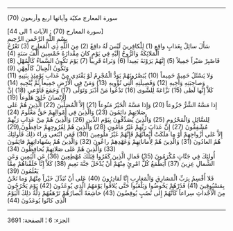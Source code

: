 ------------------------------------------------------------------------

(70) سورة المعارج مكيّة وآياتها اربع وأربعون  
  
\[سورة المعارج (70) : الآيات 1 الى 44\]  
بِسْمِ اللَّهِ الرَّحْمنِ الرَّحِيمِ  
سَأَلَ سائِلٌ بِعَذابٍ واقِعٍ (1) لِلْكافِرينَ لَيْسَ لَهُ دافِعٌ (2) مِنَ اللَّهِ ذِي الْمَعارِجِ (3)
تَعْرُجُ الْمَلائِكَةُ وَالرُّوحُ إِلَيْهِ فِي يَوْمٍ كانَ مِقْدارُهُ خَمْسِينَ أَلْفَ سَنَةٍ (4)  
فَاصْبِرْ صَبْراً جَمِيلاً (5) إِنَّهُمْ يَرَوْنَهُ بَعِيداً (6) وَنَراهُ قَرِيباً (7) يَوْمَ تَكُونُ
السَّماءُ كَالْمُهْلِ (8) وَتَكُونُ الْجِبالُ كَالْعِهْنِ (9)  
وَلا يَسْئَلُ حَمِيمٌ حَمِيماً (10) يُبَصَّرُونَهُمْ يَوَدُّ الْمُجْرِمُ لَوْ يَفْتَدِي مِنْ عَذابِ يَوْمِئِذٍ
بِبَنِيهِ (11) وَصاحِبَتِهِ وَأَخِيهِ (12) وَفَصِيلَتِهِ الَّتِي تُؤْوِيهِ (13) وَمَنْ فِي الْأَرْضِ جَمِيعاً
ثُمَّ يُنْجِيهِ (14)  
كَلاَّ إِنَّها لَظى (15) نَزَّاعَةً لِلشَّوى (16) تَدْعُوا مَنْ أَدْبَرَ وَتَوَلَّى (17) وَجَمَعَ فَأَوْعى
(18) إِنَّ الْإِنْسانَ خُلِقَ هَلُوعاً (19)  
إِذا مَسَّهُ الشَّرُّ جَزُوعاً (20) وَإِذا مَسَّهُ الْخَيْرُ مَنُوعاً (21) إِلاَّ الْمُصَلِّينَ (22) الَّذِينَ
هُمْ عَلى صَلاتِهِمْ دائِمُونَ (23) وَالَّذِينَ فِي أَمْوالِهِمْ حَقٌّ مَعْلُومٌ (24)  
لِلسَّائِلِ وَالْمَحْرُومِ (25) وَالَّذِينَ يُصَدِّقُونَ بِيَوْمِ الدِّينِ (26) وَالَّذِينَ هُمْ مِنْ عَذابِ
رَبِّهِمْ مُشْفِقُونَ (27) إِنَّ عَذابَ رَبِّهِمْ غَيْرُ مَأْمُونٍ (28) وَالَّذِينَ هُمْ لِفُرُوجِهِمْ حافِظُونَ
(29)  
إِلاَّ عَلى أَزْواجِهِمْ أَوْ ما مَلَكَتْ أَيْمانُهُمْ فَإِنَّهُمْ غَيْرُ مَلُومِينَ (30) فَمَنِ ابْتَغى وَراءَ
ذلِكَ فَأُولئِكَ هُمُ العادُونَ (31) وَالَّذِينَ هُمْ لِأَماناتِهِمْ وَعَهْدِهِمْ راعُونَ (32) وَالَّذِينَ
هُمْ بِشَهاداتِهِمْ قائِمُونَ (33) وَالَّذِينَ هُمْ عَلى صَلاتِهِمْ يُحافِظُونَ (34)  
أُولئِكَ فِي جَنَّاتٍ مُكْرَمُونَ (35) فَمالِ الَّذِينَ كَفَرُوا قِبَلَكَ مُهْطِعِينَ (36) عَنِ الْيَمِينِ
وَعَنِ الشِّمالِ عِزِينَ (37) أَيَطْمَعُ كُلُّ امْرِئٍ مِنْهُمْ أَنْ يُدْخَلَ جَنَّةَ نَعِيمٍ (38) كَلاَّ إِنَّا
خَلَقْناهُمْ مِمَّا يَعْلَمُونَ (39)  
فَلا أُقْسِمُ بِرَبِّ الْمَشارِقِ وَالْمَغارِبِ إِنَّا لَقادِرُونَ (40) عَلى أَنْ نُبَدِّلَ خَيْراً مِنْهُمْ وَما
نَحْنُ بِمَسْبُوقِينَ (41) فَذَرْهُمْ يَخُوضُوا وَيَلْعَبُوا حَتَّى يُلاقُوا يَوْمَهُمُ الَّذِي يُوعَدُونَ (42)
يَوْمَ يَخْرُجُونَ مِنَ الْأَجْداثِ سِراعاً كَأَنَّهُمْ إِلى نُصُبٍ يُوفِضُونَ (43) خاشِعَةً أَبْصارُهُمْ
تَرْهَقُهُمْ ذِلَّةٌ ذلِكَ الْيَوْمُ الَّذِي كانُوا يُوعَدُونَ (44)

------------------------------------------------------------------------

الجزء: 6 ¦ الصفحة: 3691
